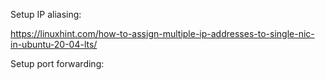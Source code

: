
Setup IP aliasing:

https://linuxhint.com/how-to-assign-multiple-ip-addresses-to-single-nic-in-ubuntu-20-04-lts/

Setup port forwarding:

